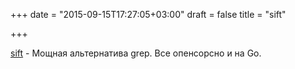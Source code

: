 +++
date = "2015-09-15T17:27:05+03:00"
draft = false
title = "sift"

+++

<p><a href="https://github.com/svent/sift">sift</a>&nbsp;- Мощная альтернатива grep. Все опенсорсно и на Go.</p>

